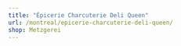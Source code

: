 ```yaml
---
title: "Épicerie Charcuterie Deli Queen"
url: /montreal/epicerie-charcuterie-deli-queen/
shop: Metzgerei
---
```


